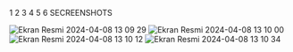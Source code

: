 1
2
3
4
5
6
SECREENSHOTS

![Ekran Resmi 2024-04-08 13 09 29](https://github.com/ENGUDAR/BirthdayNoteSaverApp/assets/132808169/662bde92-4eff-482f-ae57-b3db65bea5e1)
![Ekran Resmi 2024-04-08 13 10 00](https://github.com/ENGUDAR/BirthdayNoteSaverApp/assets/132808169/d08e07c4-6672-4537-aff7-ad9c1047d122)
![Ekran Resmi 2024-04-08 13 10 12](https://github.com/ENGUDAR/BirthdayNoteSaverApp/assets/132808169/2465367e-6baa-414f-b2f2-f1e04281a118)
![Ekran Resmi 2024-04-08 13 10 34](https://github.com/ENGUDAR/BirthdayNoteSaverApp/assets/132808169/d3070625-5b1d-45fb-bdd0-68272793b501)
